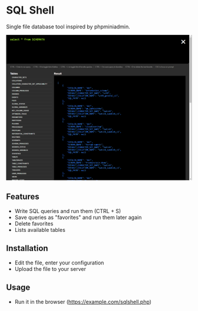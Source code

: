 # SQL Shell
Single file database tool inspired by phpminiadmin.

![Screenshot](https://github.com/ThePaavero/sqlshell/blob/master/screenshot.png)

## Features
* Write SQL queries and run them (CTRL + S)
* Save queries as "favorites" and run them later again
* Delete favorites
* Lists available tables

## Installation
* Edit the file, enter your configuration
* Upload the file to your server

## Usage
* Run it in the browser (https://example.com/sqlshell.php)
